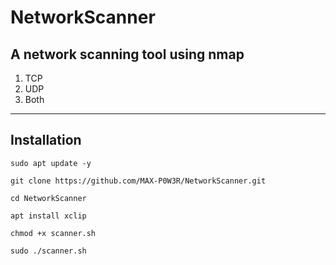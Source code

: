 # NetworkScanner
A network scanning tool using nmap
---
1. TCP
2. UDP
3. Both
---
## Installation
`sudo apt update -y`

`git clone https://github.com/MAX-P0W3R/NetworkScanner.git`

`cd NetworkScanner`

`apt install xclip`

`chmod +x scanner.sh`

`sudo ./scanner.sh`
